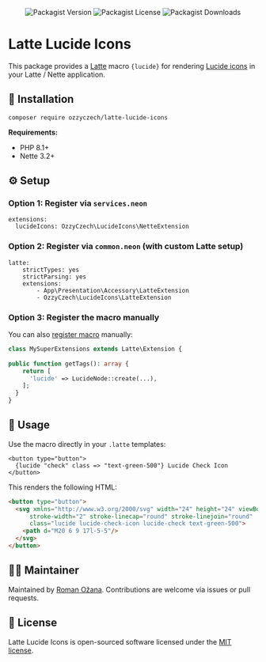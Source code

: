 <div align="center">

![Packagist Version](https://img.shields.io/packagist/v/OzzyCzech/latte-lucide-icons?style=for-the-badge)
![Packagist License](https://img.shields.io/packagist/l/OzzyCzech/latte-lucide-icons?style=for-the-badge)
![Packagist Downloads](https://img.shields.io/packagist/dm/OzzyCzech/latte-lucide-icons?style=for-the-badge)

</div>

# Latte Lucide Icons

This package provides a [Latte](https://latte.nette.org/) macro `{lucide}` for
rendering [Lucide icons](https://lucide.dev/) in your Latte / Nette application.

## 🚀 Installation

```shell
composer require ozzyczech/latte-lucide-icons
```

**Requirements:**

- PHP 8.1+
- Nette 3.2+

## ⚙️ Setup

### Option 1: Register via `services.neon`

```neon
extensions:
  lucideIcons: OzzyCzech\LucideIcons\NetteExtension
```

### Option 2: Register via `common.neon` (with custom Latte setup)

```neon
latte:
	strictTypes: yes
	strictParsing: yes
	extensions:
		- App\Presentation\Accessory\LatteExtension
		- OzzyCzech\LucideIcons\LatteExtension
```

### Option 3: Register the macro manually

You can also [register macro](https://latte.nette.org/en/custom-tags) manually:

```php
class MySuperExtensions extends Latte\Extension {
 
public function getTags(): array {
    return [
      'lucide' => LucideNode::create(...),
    ];
  }
}
```

## 🧪 Usage

Use the macro directly in your `.latte` templates:

```latte
<button type="button">
  {lucide "check" class => "text-green-500"} Lucide Check Icon
</button>
```

This renders the following HTML:

```html
<button type="button">
  <svg xmlns="http://www.w3.org/2000/svg" width="24" height="24" viewBox="0 0 24 24" fill="none" stroke="currentColor"
      stroke-width="2" stroke-linecap="round" stroke-linejoin="round"
      class="lucide lucide-check-icon lucide-check text-green-500">
    <path d="M20 6 9 17l-5-5"/>
  </svg>
</button>
```

## 👨‍🔧 Maintainer

Maintained by [Roman Ožana](https://ozana.cz/). Contributions are welcome via issues or pull requests.

## 📄 License

Latte Lucide Icons is open-sourced software licensed under the [MIT license](/LICENSE).